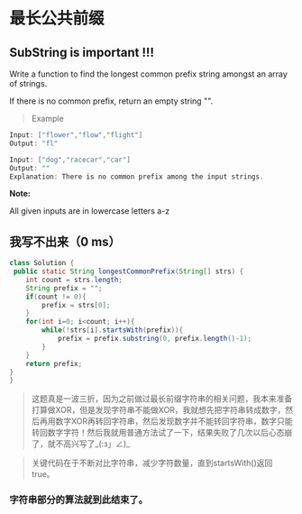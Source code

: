 
# 最长公共前缀
## SubString is important !!!
Write a function to find the longest common prefix string amongst an array of strings.

If there is no common prefix, return an empty string "".
> Example

``` java
Input: ["flower","flow","flight"]
Output: "fl"
```

```java
Input: ["dog","racecar","car"]
Output: ""
Explanation: There is no common prefix among the input strings.
```
**Note:**

All given inputs are in lowercase letters a-z

## 我写不出来（0 ms）


```java
class Solution {
 public static String longestCommonPrefix(String[] strs) {
    int count = strs.length;
    String prefix = "";
    if(count != 0){
        prefix = strs[0];
    }
    for(int i=0; i<count; i++){
        while(!strs[i].startsWith(prefix)){
            prefix = prefix.substring(0, prefix.length()-1);
        }
    }
    return prefix;
}
}
```
> 这题真是一波三折，因为之前做过最长前缀字符串的相关问题，我本来准备打算做XOR，但是发现字符串不能做XOR，我就想先把字符串转成数字，然后再用数字XOR再转回字符串，然后发现数字并不能转回字符串，数字只能转回数字字符！然后我就用普通方法试了一下，结果失败了几次以后心态崩了，就不高兴写了_(:з」∠)_

> 关键代码在于不断对比字符串，减少字符数量，直到startsWith()返回true。


### 字符串部分的算法就到此结束了。